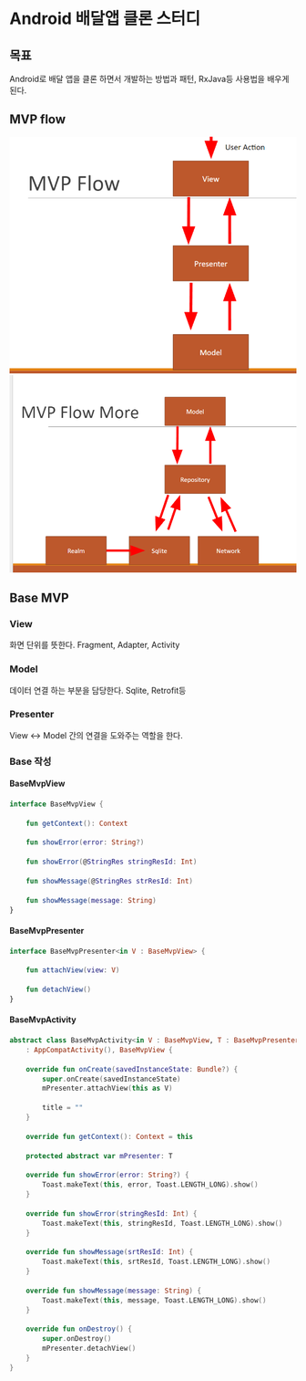 # Android 배달앱 클론 스터디

## 목표
Android로 배달 앱을 클론 하면서 개발하는 방법과 패턴, RxJava등 사용법을 배우게 된다.

## MVP flow
![mvp flow](mvp.png)
![mvp flow](mvp2.png)

## Base MVP 

### View
화면 단위를 뜻한다. 
Fragment, Adapter, Activity

### Model
데이터 연결 하는 부분을 담당한다. 
Sqlite, Retrofit등

### Presenter
View <-> Model 간의 연결을 도와주는 역할을 한다. 

### Base 작성

#### BaseMvpView

```kotlin
interface BaseMvpView {

    fun getContext(): Context

    fun showError(error: String?)

    fun showError(@StringRes stringResId: Int)

    fun showMessage(@StringRes strResId: Int)

    fun showMessage(message: String)
}
```

#### BaseMvpPresenter

```kotlin
interface BaseMvpPresenter<in V : BaseMvpView> {

    fun attachView(view: V)

    fun detachView()
}
```

#### BaseMvpActivity

```kotlin
abstract class BaseMvpActivity<in V : BaseMvpView, T : BaseMvpPresenter<V>>
    : AppCompatActivity(), BaseMvpView {

    override fun onCreate(savedInstanceState: Bundle?) {
        super.onCreate(savedInstanceState)
        mPresenter.attachView(this as V)

        title = ""
    }

    override fun getContext(): Context = this

    protected abstract var mPresenter: T

    override fun showError(error: String?) {
        Toast.makeText(this, error, Toast.LENGTH_LONG).show()
    }

    override fun showError(stringResId: Int) {
        Toast.makeText(this, stringResId, Toast.LENGTH_LONG).show()
    }

    override fun showMessage(srtResId: Int) {
        Toast.makeText(this, srtResId, Toast.LENGTH_LONG).show()
    }

    override fun showMessage(message: String) {
        Toast.makeText(this, message, Toast.LENGTH_LONG).show()
    }

    override fun onDestroy() {
        super.onDestroy()
        mPresenter.detachView()
    }
}
```
